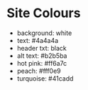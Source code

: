 # Site Colours

- background: white
- text: #4a4a4a
- header txt: black
- alt text: #b2b5ba
- hot pink: #ff6a7c
- peach: #fff0e9
- turquoise: #41cadd
